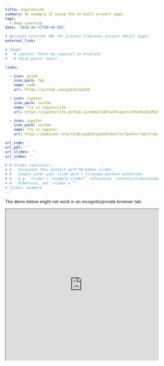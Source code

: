 ```yaml
---
title: JupyterLite
summary: An example of using the in-built project page.
tags:
  - Deep Learning
date: '2016-04-27T00:00:00Z'

# Optional external URL for project (replaces project detail page).
external_link: ''

# image:
#   # caption: Photo by rawpixel on Unsplash
#   # focal_point: Smart

links:

  - icon: gitub
    icon_pack: fab
    name: code
    url: https://github.com/pyb2d/pyb2d

  - icon: jupyter
    icon_pack: custom
    name: Try in JupyterLite
    url: https://jupyterlite.github.io/demo/lab?path=pyolite%2Fpyb2d%2Fnewtons_cradle.ipynb

  - icon: jupyter
    icon_pack: custom
    name: Try in Jupyter
    url: https://mybinder.org/v2/gh/pyb2d/pyb2d/main?urlpath=/lab/tree/examples/jupyter_integration.ipynb

url_code: ''
url_pdf: ''
url_slides: ''
url_video: ''

# # Slides (optional).
# #   Associate this project with Markdown slides.
# #   Simply enter your slide deck's filename without extension.
# #   E.g. `slides = "example-slides"` references `content/slides/example-slides.md`.
# #   Otherwise, set `slides = ""`.
# slides: example
---
```



The demo below might not work in an incognito/private browser tab:
<iframe src="https://jupyterlite.github.io/demo/lab?path=pyolite%2Fpyb2d%2Fnewtons_cradle.ipynb"
  width="100%"
  height="500px"
></iframe>

